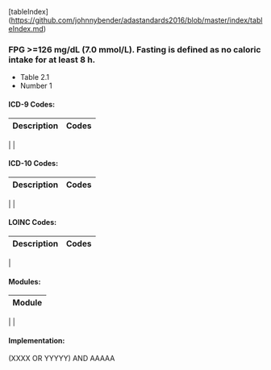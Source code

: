 [tableIndex] (https://github.com/johnnybender/adastandards2016/blob/master/index/tableIndex.md)

### **FPG >=126 mg/dL (7.0 mmol/L). Fasting is defined as no caloric intake for at least 8 h.**
* Table 2.1
* Number 1

#### ICD-9 Codes:

Description | Codes
----------- | -----
 | 
 | 

#### ICD-10 Codes:

Description | Codes
----------- | -----
 | 
 | 

#### LOINC Codes:

Description | Codes
----------- | -----
 | 

#### Modules:

Module |
------ |
 |
 |

#### Implementation:

(XXXX OR YYYYY) AND AAAAA
